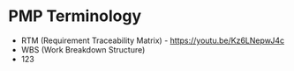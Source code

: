 # PMP Terminology
* RTM (Requirement Traceability Matrix) - https://youtu.be/Kz6LNepwJ4c
* WBS (Work Breakdown Structure) 
* 123
